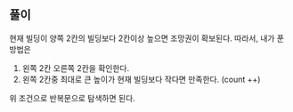 ## 풀이

현재 빌딩이 양쪽 2칸의 빌딩보다 2칸이상 높으면 조망권이 확보된다. 
따라서, 내가 푼 방법은

1. 왼쪽 2칸 오른쪽 2칸을 확인한다. 
2. 왼쪽 2칸중 최대로 큰 높이가 현재 빌딩보다 작다면 만족한다. (count ++)

위 조건으로 반복문으로 탐색하면 된다. 
